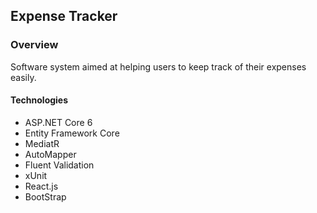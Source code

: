 ## Expense Tracker

### Overview
Software system aimed at helping users to keep track of their expenses easily.

#### Technologies
- ASP.NET Core 6
- Entity Framework Core
- MediatR
- AutoMapper
- Fluent Validation
- xUnit
- React.js
- BootStrap
